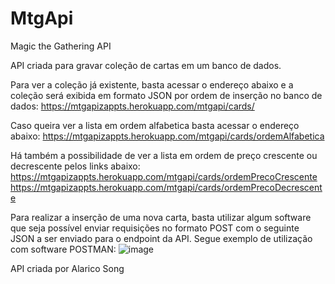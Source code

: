 # MtgApi

Magic the Gathering API

API criada para gravar coleção de cartas em um banco de dados.

Para ver a coleção já existente, basta acessar o endereço abaixo e a coleção será exibida em formato JSON por ordem de inserção no banco de dados:
https://mtgapizappts.herokuapp.com/mtgapi/cards/

Caso queira ver a lista em ordem alfabetica basta acessar o endereço abaixo:
https://mtgapizappts.herokuapp.com/mtgapi/cards/ordemAlfabetica

Há também a possibilidade de ver a lista em ordem de preço crescente ou decrescente pelos links abaixo:
https://mtgapizappts.herokuapp.com/mtgapi/cards/ordemPrecoCrescente
https://mtgapizappts.herokuapp.com/mtgapi/cards/ordemPrecoDecrescente

Para realizar a inserção de uma nova carta, basta utilizar algum software que seja possível enviar requisições no formato POST com o seguinte JSON a ser enviado para o endpoint da API. Segue exemplo de utilização com software POSTMAN:
![image](https://user-images.githubusercontent.com/7890458/167462520-d8e70c81-39c2-4540-a69e-7debf06b605b.png)


API criada por Alarico Song
